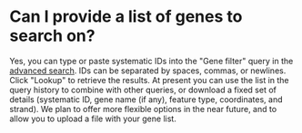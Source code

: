 # Can I provide a list of genes to search on?
<!-- pombase_categories: Finding data -->


Yes, you can type or paste systematic IDs into the "Gene filter" query
in the [advanced search](/query). IDs can be separated by spaces,
commas, or newlines. Click "Lookup" to retrieve the results. At
present you can use the list in the query history to combine with
other queries, or download a fixed set of details (systematic ID, gene
name (if any), feature type, coordinates, and strand). We plan to
offer more flexible options in the near future, and to allow you to
upload a file with your gene list.
